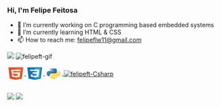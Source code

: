 ### Hi, I'm Felipe Feitosa

- 🔭 I’m currently working on C programming based embedded systems
- 🌱 I’m currently learning HTML & CSS
- 📫 How to reach me: felipeflw11@gmail.com

<div align="left">
  <a href="https://github.com/felipeft">
    <img height="200em" src="https://github-readme-stats.vercel.app/api?username=felipeft&show_icons=true&theme=nightowl&include_all_commits=true&count_private=true"></a>
  <img height="200em" alt="felipeft-gif" src="https://media0.giphy.com/media/5X7GDf7zc1Ebu/200w.gif"/>
</div>

<div style="display: inline_block"><br>
  <a href="https://github.com/felipeft">
  <img align="center" alt="felipeft-HTML" height="30" width="40" src="https://raw.githubusercontent.com/devicons/devicon/master/icons/html5/html5-original.svg">
  <img align="center" alt="felipeft-CSS" height="30" width="40" src="https://raw.githubusercontent.com/devicons/devicon/master/icons/css3/css3-original.svg">
  <img align="center" alt="felipeft-Python" height="30" width="40" src="https://raw.githubusercontent.com/devicons/devicon/master/icons/python/python-original.svg">
  <img align="center" alt="felipeft-Csharp" height="30" width="40" src="https://cdn.jsdelivr.net/gh/devicons/devicon/icons/c/c-plain.svg">
  
</div>

  ##
 
<div> 
  <a href="https://instagram.com/felipeft_" target="_blank"><img src="https://img.shields.io/badge/-Instagram-%23E4405F?style=for-the-badge&logo=instagram&logoColor=white" target="_blank"></a>
  <a href="https://www.linkedin.com/in/felipe-ft-7894a020a/" target="_blank"><img src="https://img.shields.io/badge/-LinkedIn-%230077B5?style=for-the-badge&logo=linkedin&logoColor=white" target="_blank"></a> 
</div>
